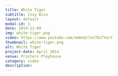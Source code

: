 ```yaml
---
title: White Tiger
subtitle: Izzy Bizu
layout: default
modal-id: 1
date: 2019-11-09
img: white-tiger.png
video: https://www.youtube.com/embed/leC7Dz7VorY
thumbnail: white-tiger.png
alt: White Tiger
project-date: April 2014
venue: Printers Playhouse
category: video
description: 
---
```



